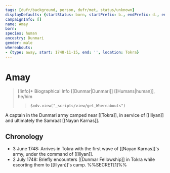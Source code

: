 ```yaml
---
tags: [dufr/background, person, dufr/met, status/unknown]
displayDefaults: {startStatus: born, startPrefix: b., endPrefix: d., endStatus: died}
campaignInfo: []
name: Amay
born:
species: human
ancestry: Dunmari
gender: male
whereabouts:
- {type: away, start: 1748-11-15, end: '', location: Tokra}
---
```

# Amay
>[!info]+ Biographical Info
> [[Dunmar|Dunmari]] [[Humans|human]], he/him
>> `$=dv.view("_scripts/view/get_Whereabouts")`

A captain in the Dunmari army camped near [[Tokra]], in service of [[Illyan]] and ultimately the Samraat [[Nayan Karnas]]. 

## Chronology
- 3 June 1748: Arrives in Tokra with the first wave of [[Nayan Karnas]]'s army, under the command of [[Illyan]]. 
- 2 July 1748: Briefly encounters [[Dunmar Fellowship]] in Tokra while escorting them to [[Illyan]]'s camp. 
%%SECRET[1]%%